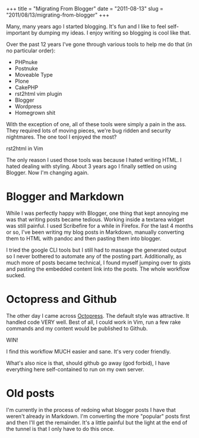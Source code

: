 +++
title = "Migrating From Blogger"
date = "2011-08-13"
slug = "2011/08/13/migrating-from-blogger"
+++

Many, many years ago I started blogging. It's fun and I like to feel self-important by dumping my ideas. I enjoy writing so blogging is cool like that.

Over the past 12 years I've gone through various tools to help me do that (in no particular order):

- PHPnuke
- Postnuke
- Moveable Type
- Plone
- CakePHP
- rst2html vim plugin
- Blogger
- Wordpress
- Homegrown shit

With the exception of one, all of these tools were simply a pain in the ass. They required lots of moving pieces, we're bug ridden and security nightmares.
The one tool I enjoyed the most? 

rst2html in Vim

The only reason I used those tools was because I hated writing HTML. I hated dealing with styling. About 3 years ago I finally settled on using Blogger. Now I'm changing again.
<!--more-->
# Blogger and Markdown
While I was perfectly happy with Blogger, one thing that kept annoying me was that writing posts became tedious. Working inside a textarea widget was still painful. I used Scribefire for a while in Firefox. For the last 4 months or so, I've been writing my blog posts in Markdown, manually converting them to HTML with pandoc and then pasting them into blogger.

I tried the google CLI tools but I still had to massage the generated output so I never bothered to automate any of the posting part. Additionally, as much more of posts became technical, I found myself jumping over to gists and pasting the embedded content link into the posts. The whole workflow sucked.

# Octopress and Github
The other day I came across [Octopress](https://github.com/imathis/octopress). The default style was attractive. It handled code VERY well. Best of all, I could work in Vim, run a few rake commands and my content would be published to Github.

WIN!

I find this workflow MUCH easier and sane. It's very coder friendly.

What's also nice is that, should github go away (god forbid), I have everything here self-contained to run on my own server.

# Old posts
I'm currently in the process of redoing what blogger posts I have that weren't already in Markdown. I'm converting the more "popular" posts first and then I'll get the remainder. It's a little painful but the light at the end of the tunnel is that I only have to do this once.
